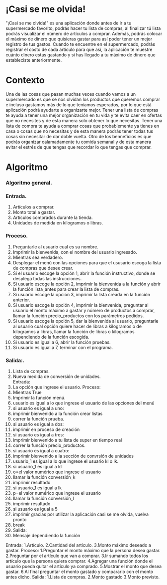 # ¡Casi se me olvida!
"¡Casi se me olvida!" es una aplicación donde antes de ir a tu supermercado favorito, podrás hacer tu lista de compras, al finalizar tú lista podrás visualizar el número de artículos a comprar. Además, podrás colocar el máximo de dinero que quisieras gastar para así poder tener un mejor registro de tus gastos. Cuando te encuentre en el supermercado, podrás registrar el costo de cada artículo para que así, la aplicación te muestre cuánto dinero estas gastando y si has llegado a tu máximo de dinero que estableciste anteriormente.
# Contexto
Una de las cosas que pasan muchas veces cuando vamos a un supermercado es que se nos olvidan los productos que queremos comprar e incluso gastamos más de lo que teníamos esperados, por lo que está aplicación podrá ayudarte a organizarte mejor. Tener una lista de compras te ayuda a tener una mejor organización en tu vida y te evita caer en ofertas que no necesites y de esta manera solo obtener lo que necesitas. Tener una lista de compra te ayuda a comprar cosas que probablemente ya tienes en casa o cosas que no necesitas y de esta manera podrás tener todas tus cosas sin necesitar de dar doble vuelta. Otro de los benneficios es que podrás organizar calamadamente tu comida semanal y de esta manera evitar el estrés de que tengas que recordar lo que tengas que comprar.
# Algoritmo
### Algoritmo general.<br>
### Entrada.<br>
1. Artículos a comprar.<br>
2. Monto total a gastar.<br>
3. Artículos comprados durante la tienda.<br>
4. Unidades de medida en kilogramos o libras.<br>
### Proceso.<br>
1. Preguntarle al usuario cual es su nombre.<br>
2. Imprimir la bienvenida, con el nombre del usuario ingresado.<br>
3. Mientras sea verdadero.<br>
4. Desplegar el menú con las opciones para que el ususario escoga la lista de compras que desee crear.<br>
5. Si el usuario escoge la opción 1, abrir la función instructivo, donde se desplega todas las instrucciones.<br>
6. Si usuario escoge la opción 2, imprimir la bienvenida a la función y abrir la función lista_antes para crear la lista de compras.<br>
7. Si usuario escoge la opción 3, imprimir la lista creada en la función anterior.<br>
8. Si usuario escoge la opción 4, imprimir la bienvenida, preguntar al usuario el monto máximo a gastar y número de productos a comprar, llamar la función precio_productos con los parámetros pedidos.<br>
9. Si usuario escoge la opción 5, dar la bienvenida al usuario, preguntarle al usuario cual opción quiere hacer de libras a kilogramos o de kilogramos a libras, llamar la función de libras o kilogramos dependiendo de la función escogida.<br>
10. Si usuario es igual a 6, abrir la función pruebas.<br>
11. Si usuario es igual a 7, terminar con el programa.<br>
### Salida:.<br>
1. Lista de compras.<br>
2. Nueva medida de conversión de unidades.<br>
Entrada:
1. La opción que ingrese el usuario.
Proceso:
1. Mientras True
2. Imprimir la función menú.
3. usuario es igual a lo que ingrese el usuario de las opciones del menú
4. si usuario es igual a uno:
5. imprimir bienvenido a la función crear listas
6. correr la función prueba.
7. si usuario es igual a dos:
5. imprimir en proceso de creación
6. si usuario es igual a tres:
5. imprimir bienvenido a tu lista de super en tiempo real
6. correr la función precio_productos.
7. si usuario es igual a cuatro:
5. imprimir bienvenido a la sección de convrsión de unidades
6. usuario_1 es igual a lo que ingrese el usuario kl o lk.
7. si usuario_1 es igual a kl
8. o=el valor numérico que ingrese el usuario
9. llamar la función conversión_k
10. imprimir resultado
11.  si usuario_1 es igual a lk
8. p=el valor numérico que ingrese el usuario
9. llamar la función conversión_l
10. imprimir resultado
12. si usuario es igual a 5
13. imprimir gracias por utilizar la aplicación casi se me olvida, vuelva pronto
14. break
15. Salida:
16. Mensaje dependiendo la función
       
Entrada:
1.Artículo.
2.Cantidad del artículo.
3.Monto máximo deseado a gastar.
Proceso:
1.Preguntar el monto máximo que la persona desea gastar.
2.Preguntar por el artículo que van a comprar.
3.Ir sumando todos los artículo que la persona quiera comprar.
4.Agregar una función donde el usuario pueda quitar el artículo ya comprado.
5.Mostrar el monto que desea gastar.
6.Al final preguntar el monto gastado y compararlo con el monto antes dicho.
Salida:
1.Lista de compras.
2.Monto gastado
3.Monto previsto.

